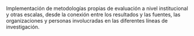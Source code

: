 Implementación de metodologías propias de evaluación a nivel institucional y otras escalas, desde la conexión entre los resultados y las fuentes, las organizaciones y personas involucradas en las diferentes líneas de investigación.